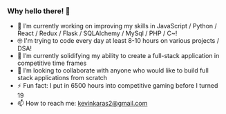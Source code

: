### Why hello there! 👋


- 🔭 I’m currently working on improving my skills in JavaScript / Python / React / Redux / Flask / SQLAlchemy / MySql / PHP / C~!
- 🤓 I'm trying to code every day at least 8-10 hours on various projects / DSA! 
- 🌱 I’m currently solidifying my ability to create a full-stack application in competitive time frames
- 👯 I’m looking to collaborate with anyone who would like to build full stack applications from scratch
- ⚡ Fun fact: I put in 6500 hours into competitive gaming before I turned 19
- 📫 How to reach me: kevinkaras2@gmail.com

